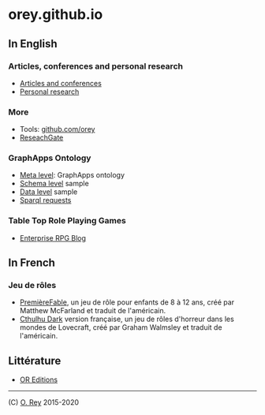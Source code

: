 # orey.github.io

## In English

### Articles, conferences and personal research

* [Articles and conferences](https://orey.github.io/papers)
* [Personal research](https://orey.github.io/papers/research/index-research)

### More

* Tools: [github.com/orey](https://github.com/orey)
* [ReseachGate](https://www.researchgate.net/profile/Olivier_Rey7)

### GraphApps Ontology

* [Meta level](https://orey.github.io/graphapps-V2): GraphApps ontology
* [Schema level](https://orey.github.io/sample-schema.ttl) sample
* [Data level](https://orey.github.io/sample-data.ttl) sample
* [Sparql requests](https://orey.github.io/requests.sparql)

### Table Top Role Playing Games

* [Enterprise RPG Blog](https://orey.github.io/enterprise-rpg)

## In French

### Jeu de rôles

* [PremièreFable]( https://orey.github.io/premierefable), un jeu de rôle pour enfants de 8 à 12 ans, créé par Matthew McFarland et traduit de l'américain.
* [Cthulhu Dark](https://orey.github.io/cthulhu-dark-fr) version française, un jeu de rôles d'horreur dans les mondes de Lovecraft, créé par Graham Walmsley et traduit de l'américain.

## Littérature

* [OR Editions](https://orey.github.io/oreditions)

---

(C) [O. Rey](https://www.linkedin.com/in/reyolivier/) 2015-2020

